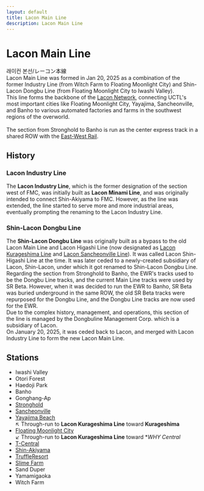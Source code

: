 ```yaml
---
layout: default
title: Lacon Main Line
description: Lacon Main Line
---
```


# Lacon Main Line

래이컨 본선/レーコン本線<br>
Lacon Main Line was formed in Jan 20, 2025 as a combination of the former Industry Line
(from Witch Farm to Floating Moonlight City) and Shin-Lacon Dongbu Line (from Floating Moonlight
City to Iwashi Valley).<br>
This line forms the backbone of the [Lacon Network](/rail-networks/lcn), connecting
UCTL's most important cities like Floating Moonlight City, Yayajima, Sancheonville, and Banho to
various automated factories and farms in the southwest regions of the overworld.<br><br>
The section from Stronghold to Banho is run as the center express track in a shared ROW
with the [East-West Rail](mrtc-east-west-rail-line). 

## History

### Lacon Industry Line

The **Lacon Industry Line**, which is the former designation of the section west of FMC, was initially built
as **Lacon Minami Line**, and was originally intended to connect Shin-Akiyama to FMC.
However, as the line was extended, the line started to serve more and more industrial areas,
eventually prompting the renaming to the Lacon Industry Line.

### Shin-Lacon Dongbu Line

The **Shin-Lacon Dongbu Line** was originally built as a bypass to the old Lacon Main Line and Lacon Higashi Line
(now designated as [Lacon Kurageshima Line](lcn-kurageshima-line) and [Lacon Sancheonville Line](lcn-sancheonville-line)).
It was called Lacon Shin-Higashi Line at the time. It was later ceded to a newly-created subsidiary of Lacon, Shin-Lacon,
under which it got renamed to Shin-Lacon Dongbu Line.<br>
Regarding the section from Stronghold to Banho, the EWR's tracks used to be the Dongbu Line tracks,
and the current Main Line tracks were used by SR Beta. However, when it was decided to run the
EWR to Banho, SR Beta was buried underground in the same ROW, the old SR Beta tracks were
repurposed for the Dongbu Line, and the Dongbu Line tracks are now used for the EWR.<br>
Due to the complex history, management, and operations, this section of the line is managed by
the Dongbuline Management Corp. which is a subsidiary of Lacon.<br>
On January 20, 2025, it was ceded back to Lacon, and merged with Lacon Industry Line to form the new Lacon Main Line.


## Stations

- Iwashi Valley
- Otori Forest
- Haedoji Park
- Banho
- Gonghang-Ap
- [Stronghold](/rail-stations/stronghold)
- [Sancheonville](/rail-stations/sancheonville)
- [Yayajima Beach](/rail-stations/yayajima-beach)
<br>↖ Through-run to **Lacon Kurageshima Line** toward **Kurageshima**
- [Floating Moonlight City](/rail-stations/floating-moonlight-city)
<br>↙ Through-run to **Lacon Kurageshima Line** toward **WHY Central*
- [T-Central](/rail-stations/t-central)
- [Shin-Akiyama](/rail-stations/shin-akiyama)
- [TruffleResort](/rail-stations/truffleresort)
- [Slime Farm](/rail-stations/slime-farm)
- Sand Duper
- Yamamigaoka
- Witch Farm
